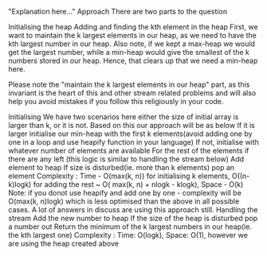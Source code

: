 "Explanation here..." 
Approach
There are two parts to the question

Initialising the heap
Adding and finding the kth element in the heap
First, we want to maintain the k largest elements in our heap, as we need to have the kth largest number in our heap. Also note, if we kept a max-heap we would get the largest number, while a min-heap would give the smallest of the k numbers stored in our heap. Hence, that clears up that we need a min-heap here.

Please note the "maintain the k largest elements in our heap" part, as this invariant is the heart of this and other stream related problems and will also help you avoid mistakes if you follow this religiously in your code.

Initialising
We have two scenarios here either the size of initial array is larger than k, or it is not. Based on this our approach will be as below
If it is larger initialise our min-heap with the first k elements(avoid adding one by one in a loop and use heapify function in your language)
If not, initialise with whatever number of elements are available
For the rest of the elements if there are any left (this logic is similar to handling the stream below)
	Add element to heap
	If size is disturbed(ie. more than k elements) pop an element
Complexity : Time - O(max(k, n)) for initialising k elements, O((n-k)logk) for adding the rest ~ O( max(k, n) + nlogk - klogk), Space - O(k)
Note: if you donot use heapify and add one by one - complexity will be O(max(k, n)logk) which is less optimised than the above in all possible cases. A lot of answers in discuss are using this approach still.
Handling the stream
Add the new number to heap
If the size of the heap is disturbed pop a number out
Return the minimum of the k largest numbers in our heap(ie. the kth largest one)
Complexity : Time: O(logk), Space: O(1), however we are using the heap created above